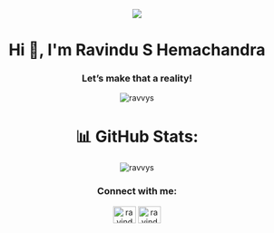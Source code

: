 <p align="center">
<img src="https://images.hdqwalls.com/download/interstellar-astronaut-4k-yr-2560x1080.jpg">
</p>


<h1 align="center">Hi 👋, I'm Ravindu S Hemachandra</h1>
<h3 align="center">Let’s make that a reality!</h3>

<p align="center"> <img src="https://komarev.com/ghpvc/?username=ravvys&label=Profile%20views&color=0e75b6&style=flat" alt="ravvys" /> </p>


<h1 align="center">📊 GitHub Stats:</h1>




<p align="center" ><img align="center" src="https://github-readme-streak-stats.herokuapp.com/?user=ravvys&" alt="ravvys" /></p>

<h3 align="center">Connect with me:</h3>
<p align="center">
<a href="https://linkedin.com/in/ravindu-s-hemachandra" target="blank"><img align="center" src="https://raw.githubusercontent.com/rahuldkjain/github-profile-readme-generator/master/src/images/icons/Social/linked-in-alt.svg" alt="ravindu-s-hemachandra" height="30" width="40" /></a>
<a href="https://fb.com/ravindu.sandun.00" target="blank"><img align="center" src="https://raw.githubusercontent.com/rahuldkjain/github-profile-readme-generator/master/src/images/icons/Social/facebook.svg" alt="ravindu.sandun.00" height="30" width="40" /></a>
</p>
